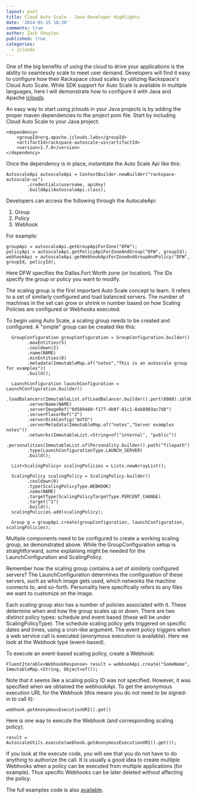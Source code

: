 ```yaml
---
layout: post
title: Cloud Auto Scale - Java Developer Highlights
date: '2014-01-15 10:30'
comments: true
author: Zack Shoylev
published: true
categories:
  - jclouds
---
```


One of the big benefits of using the cloud to drive your applications is the
ability to seamlessly scale to meet user demand. Developers will find it easy
to configure how their Rackspace cloud scales by utilizing Rackspace's Cloud
Auto Scale. While SDK support for Auto Scale is available in multiple
languages, here I will demonstrate how to configure it with Java and
Apache [jclouds](http://developer.rackspace.com/#java).

<!-- more -->

An easy way to start using jclouds in your Java projects is by adding the proper maven dependencies to the project pom file. Start by including Cloud Auto Scale to your Java project:

    <dependency>
    	<groupId>org.apache.jclouds.labs</groupId>
    	<artifactId>rackspace-autoscale-us</artifactId>
    	<version>1.7.0</version>
    </dependency>

Once the dependency is in place, instantiate the Auto Scale Api like this:

    AutoscaleApi autoscaleApi = ContextBuilder.newBuilder("rackspace-autoscale-us")
            .credentials(username, apiKey)
            .buildApi(AutoscaleApi.class);

Developers can access the following through the AutocaleApi:

1. Group
1. Policy
1. Webhook

For example:

    groupApi = autoscaleApi.getGroupApiForZone("DFW");
    policyApi = autoscaleApi.getPolicyApiForZoneAndGroup("DFW", groupId);
    webhookApi = autoscaleApi.getWebhookApiForZoneAndGroupAndPolicy("DFW", groupId, policyId);

Here DFW specifies the Dallas.Fort Worth zone (or location). The IDs specify the group or policy you want to modify.

The scaling group is the first important Auto Scale concept to learn. It refers to a set of similarly configured and load balanced servers. The number of machines in the set can grow or shrink in number based on how Scaling Policies are configured or Webhooks executed.

To begin using Auto Scale, a scaling group needs to be created and configured. A "simple" group can be created like this:

      GroupConfiguration groupConfiguration = GroupConfiguration.builder()
            .maxEntities(5)
            .cooldown(2)
            .name(NAME)
            .minEntities(0)
            .metadata(ImmutableMap.of("notes","This is an autoscale group for examples"))
            .build();

      LaunchConfiguration launchConfiguration = LaunchConfiguration.builder()
            .loadBalancers(ImmutableList.of(LoadBalancer.builder().port(8080).id(9099).build()))
            .serverName(NAME)
            .serverImageRef("0d589460-f177-4b0f-81c1-8ab8903ac7d8")
            .serverFlavorRef("2")
            .serverDiskConfig("AUTO")
            .serverMetadata(ImmutableMap.of("notes","Server examples notes"))
            .networks(ImmutableList.<String>of("internal", "public"))
            .personalities(ImmutableList.of(Personality.builder().path("filepath").contents("VGhpcyBpcyBhIHRlc3QgZmlsZS4=").build()))
            .type(LaunchConfigurationType.LAUNCH_SERVER)
            .build();

      List<ScalingPolicy> scalingPolicies = Lists.newArrayList();

      ScalingPolicy scalingPolicy = ScalingPolicy.builder()
            .cooldown(0)
            .type(ScalingPolicyType.WEBHOOK)
            .name(NAME)
            .targetType(ScalingPolicyTargetType.PERCENT_CHANGE)
            .target("1")
            .build();
      scalingPolicies.add(scalingPolicy);

      Group g = groupApi.create(groupConfiguration, launchConfiguration, scalingPolicies);

Multiple components need to be configured to create a working scaling group, as demonstrated above. While the GroupConfiguration setup is straightforward, some explaining might be needed for the LaunchConfiguration and ScalingPolicy.

Remember how the scaling group contains a set of *similarly* configured servers? The LaunchConfiguration determines the configuration of these servers, such as which image gets used, which networks the machine connects to, and so-forth. Personality here specifically refers to any files we want to customize on the image.

Each scaling group also has a number of policies associated with it. These determine when and how the group scales up or down. There are two distinct policy types: schedule and event based (these will be under ScalingPolicyType). The schedule scaling policy gets triggered on specific dates and times, using a cron-like argument. The event policy triggers when a web service call is executed (anonymous execution is available). Here we look at the Webhook type (event-based).

To execute an event-based scaling policy, create a Webhook:

    FluentIterable<WebhookResponse> result = webhookApi.create("SomeName", ImmutableMap.<String, Object>of());

Note that it seems like a scaling policy ID was not specified. However, it was specified when we obtained the webhookApi. To get the anonymous execution URL for the Webhook (this means you do not need to be signed-in to call it):

    webhook.getAnonymousExecutionURI().get()

Here is one way to execute the Webhook (and corresponding scaling policy):

    result = AutoscaleUtils.execute(webhook.getAnonymousExecutionURI().get());

If you look at the execute code, you will see that you do not have to do anything to authorize the call. It is usually a good idea to create multiple Webhooks when a policy can be executed from multiple applications (for example). Thus specific Webhooks can be later deleted without affecting the policy.

The full examples code is also [available](https://github.com/jclouds/jclouds-examples/tree/master/rackspace).

